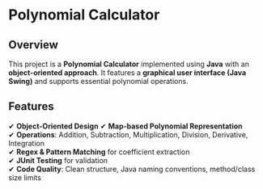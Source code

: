 # Polynomial Calculator  

## Overview  
This project is a **Polynomial Calculator** implemented using **Java** with an **object-oriented approach**. It features a **graphical user interface (Java Swing)** and supports essential polynomial operations.  

## Features  
✔ **Object-Oriented Design**
✔ **Map-based Polynomial Representation**  
✔ **Operations**: Addition, Subtraction, Multiplication, Division, Derivative, Integration  
✔ **Regex & Pattern Matching** for coefficient extraction  
✔ **JUnit Testing** for validation  
✔ **Code Quality**: Clean structure, Java naming conventions, method/class size limits  
